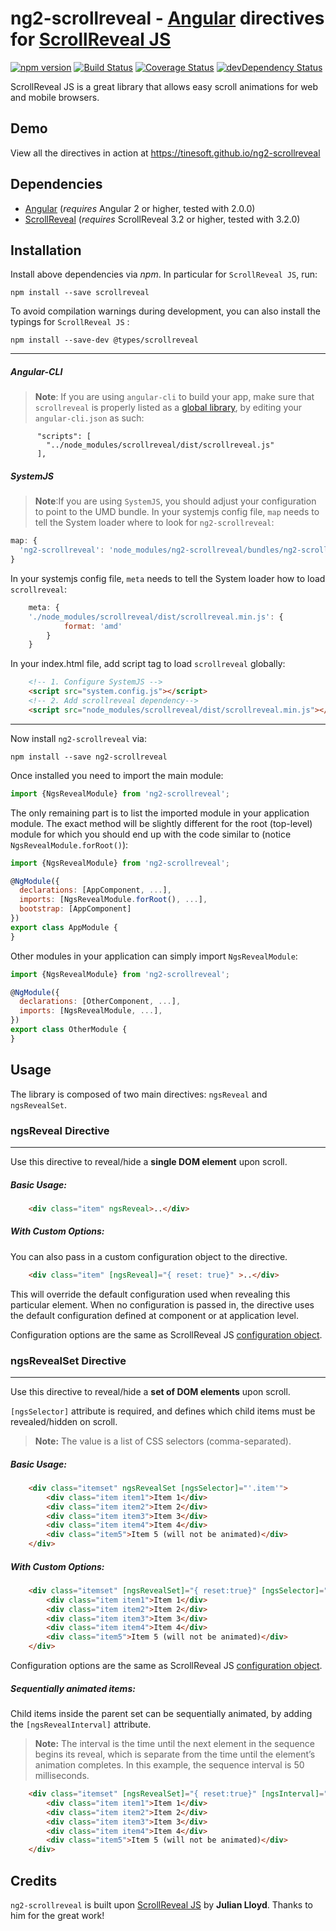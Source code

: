 # ng2-scrollreveal - [Angular](http://angular.io/) directives for [ScrollReveal JS](https://scrollrevealjs.org/)

[![npm version](https://badge.fury.io/js/ng2-scrollreveal.svg)](https://badge.fury.io/js/ng2-scrollreveal)
[![Build Status](https://travis-ci.org/tinesoft/ng2-scrollreveal.svg?branch=master)](https://travis-ci.org/tinesoft/ng2-scrollreveal)
[![Coverage Status](https://coveralls.io/repos/github/tinesoft/ng2-scrollreveal/badge.svg?branch=master)](https://coveralls.io/github/tinesoft/ng2-scrollreveal?branch=master)
[![devDependency Status](https://david-dm.org/tinesoft/ng2-scrollreveal/dev-status.svg?branch=master)](https://david-dm.org/tinesoft/ng2-scrollreveal#info=devDependencies)

ScrollReveal JS is a great library that allows easy scroll animations for web and mobile browsers.

## Demo

View all the directives in action at https://tinesoft.github.io/ng2-scrollreveal

## Dependencies
* [Angular](https://angular.io) (*requires* Angular 2 or higher, tested with 2.0.0)
* [ScrollReveal](https://scrollrevealjs.org) (*requires* ScrollReveal 3.2 or higher, tested with 3.2.0)

## Installation
Install above dependencies via *npm*. In particular for `ScrollReveal JS`, run:
```shell
npm install --save scrollreveal
```

To avoid compilation warnings during development, you can also install the typings for `ScrollReveal JS` :
```shell
npm install --save-dev @types/scrollreveal
```


---
##### Angular-CLI
>**Note**: If you are using `angular-cli` to build your app, make sure that `scrollreveal` is properly listed as a [global library](https://github.com/angular/angular-cli#global-library-installation), by editing your `angular-cli.json` as such:
```
      "scripts": [
        "../node_modules/scrollreveal/dist/scrollreveal.js"
      ],
```

##### SystemJS
>**Note**:If you are using `SystemJS`, you should adjust your configuration to point to the UMD bundle.
In your systemjs config file, `map` needs to tell the System loader where to look for `ng2-scrollreveal`:
```js
map: {
  'ng2-scrollreveal': 'node_modules/ng2-scrollreveal/bundles/ng2-scrollreveal.min.js',
}
```
In your systemjs config file, `meta` needs to tell the System loader how to load `scrollreveal`:
```js
    meta: {
    './node_modules/scrollreveal/dist/scrollreveal.min.js': {
            format: 'amd'
        }
    }
```
In your index.html file, add script tag to load  `scrollreveal` globally:
```html
    <!-- 1. Configure SystemJS -->
    <script src="system.config.js"></script>
    <!-- 2. Add scrollreveal dependency-->
    <script src="node_modules/scrollreveal/dist/scrollreveal.min.js"></script>
```

---


Now install `ng2-scrollreveal` via:
```shell
npm install --save ng2-scrollreveal
```

Once installed you need to import the main module:
```js
import {NgsRevealModule} from 'ng2-scrollreveal';
```
The only remaining part is to list the imported module in your application module. The exact method will be slightly
different for the root (top-level) module for which you should end up with the code similar to (notice `NgsRevealModule.forRoot()`):
```js
import {NgsRevealModule} from 'ng2-scrollreveal';

@NgModule({
  declarations: [AppComponent, ...],
  imports: [NgsRevealModule.forRoot(), ...],  
  bootstrap: [AppComponent]
})
export class AppModule {
}
```

Other modules in your application can simply import `NgsRevealModule`:

```js
import {NgsRevealModule} from 'ng2-scrollreveal';

@NgModule({
  declarations: [OtherComponent, ...],
  imports: [NgsRevealModule, ...], 
})
export class OtherModule {
}
```

## Usage

The library is composed of two main directives: `ngsReveal` and `ngsRevealSet`.

### ngsReveal Directive
-----------------------

Use this directive to reveal/hide a **single DOM element** upon scroll.

##### Basic Usage:

```html
    <div class="item" ngsReveal>..</div>
```

##### With Custom Options:

You can also pass in a custom configuration object to the directive.
```html
    <div class="item" [ngsReveal]="{ reset: true}" >..</div>
```
This will override the default configuration used when revealing this particular element.
When no configuration is passed in, the directive uses the default configuration defined at component or at application level.

Configuration options are the same as ScrollReveal JS [configuration object](https://github.com/jlmakes/scrollreveal#2-configuration). 

### ngsRevealSet Directive
---------------------------

Use this directive to reveal/hide a **set of DOM elements** upon scroll.

`[ngsSelector]` attribute is required, and defines which child items must be revealed/hidden on scroll.

>**Note:** The value is a list of CSS selectors (comma-separated).


##### Basic Usage:

```html
    <div class="itemset" ngsRevealSet [ngsSelector]="'.item'">
        <div class="item item1">Item 1</div>
        <div class="item item2">Item 2</div>
        <div class="item item3">Item 3</div>
        <div class="item item4">Item 4</div>
        <div class="item5">Item 5 (will not be animated)</div>
    </div>
```

##### With Custom Options:

```html
    <div class="itemset" [ngsRevealSet]="{ reset:true}" [ngsSelector]="'.item'">
        <div class="item item1">Item 1</div>
        <div class="item item2">Item 2</div>
        <div class="item item3">Item 3</div>
        <div class="item item4">Item 4</div>
        <div class="item5">Item 5 (will not be animated)</div>
    </div>
```
Configuration options are the same as ScrollReveal JS [configuration object](https://github.com/jlmakes/scrollreveal#2-configuration). 

##### Sequentially animated items: 

Child items inside the parent set can be sequentially animated, by adding the `[ngsRevealInterval]` attribute.

>**Note:** The interval is the time until the next element in the sequence begins its reveal, which is separate from the time until the element’s animation completes. In this example, the sequence interval is 50 milliseconds.

```html
    <div class="itemset" [ngsRevealSet]="{ reset:true}" [ngsInterval]="50" [ngsSelector]="'.item'">
        <div class="item item1">Item 1</div>
        <div class="item item2">Item 2</div>
        <div class="item item3">Item 3</div>
        <div class="item item4">Item 4</div>
        <div class="item5">Item 5 (will not be animated)</div>
    </div>

```

## Credits

`ng2-scrollreveal` is built upon [ScrollReveal JS](https://scrollrevealjs.org) by **Julian Lloyd**. Thanks to him for the great work!
